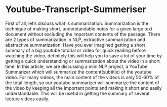 # Youtube-Transcript-Summeriser
First of all, let’s discuss what is summarization. Summarization is the technique of making short, understandable notes for a given large text document without excluding the important contents of the passage. There are 2 types of summarization in NLP, extractive summarization and abstractive summarization.
Have you ever imagined getting a short summary of a big youtube tutorial or video for quick reading before watching the video, definitely this will help you to save a lot of your time by getting a quick understanding or summarization about the video in a short time. In this article, we are discussing a mini NLP project, a YouTube Summarizer which will summarize the content(subtitle) of the youtube video. For many videos, the main content of the videos is only 50-60% of the total length, so our youtube summarizer will summarize the content of the video by keeping all the important points and making it short and easily understandable. This will be useful in getting the summary of several lecture videos easily.

